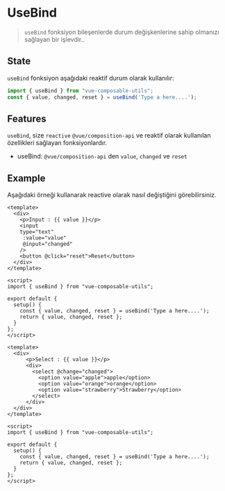 # UseBind
> `useBind` fonksiyon bileşenlerde durum değişkenlerine sahip olmanızı sağlayan bir işlevdir..

## State

`useBind` fonksiyon aşağıdaki reaktif durum olarak kullanılır:

```js
import { useBind } from "vue-composable-utils";
const { value, changed, reset } = useBind('Type a here....');
```


## Features

`useBind`, size `reactive` `@vue/composition-api` ve reaktif olarak kullanılan özellikleri sağlayan fonksiyonlardır.

- useBind: `@vue/composition-api` den `value`, `changed`  ve `reset`

## Example

Aşağıdaki örneği kullanarak reactive olarak nasıl değiştiğini görebilirsiniz.

```vue
<template>
  <div>
    <p>Input : {{ value }}</p>
    <input
    type="text"
     :value="value"
     @input="changed"
    />
    <button @click="reset">Reset</button>
  </div>
</template>

<script>
import { useBind } from "vue-composable-utils";

export default {
  setup() {
    const { value, changed, reset } = useBind('Type a here....');
    return { value, changed, reset };
  }
};
</script>
```

```vue
<template>
  <div>
      <p>Select : {{ value }}</p> 
      <div>
        <select @change="changed">
          <option value="apple">apple</option>
          <option value="orange">orange</option>
          <option value="strawberry">Strawberry</option>
        </select>
      </div>
  </div>
</template>

<script>
import { useBind } from "vue-composable-utils";

export default {
  setup() {
    const { value, changed, reset } = useBind('Type a here....');
    return { value, changed, reset };
  }
};
</script>

```
<ToggleDarkMode/>
